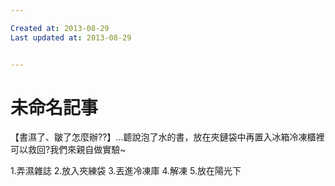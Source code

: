 ```yaml
---

Created at: 2013-08-29
Last updated at: 2013-08-29


---
```


# 未命名記事


【書濕了、皺了怎麼辦??】...聼說泡了水的書，放在夾鏈袋中再置入冰箱冷凍櫃裡可以救回?我們來親自做實驗~

1.弄濕雜誌 2.放入夾練袋 3.丟進冷凍庫 4.解凍 5.放在陽光下

